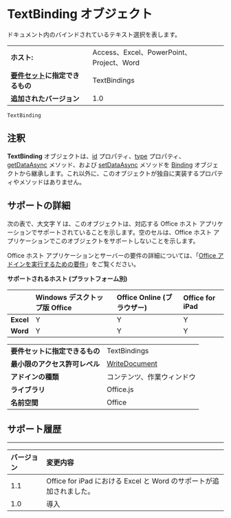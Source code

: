 
# <a name="textbinding-object"></a>TextBinding オブジェクト
ドキュメント内のバインドされているテキスト選択を表します。

|||
|:-----|:-----|
|**ホスト:**|Access、Excel、PowerPoint、Project、Word|
|**[要件セット](../../docs/overview/specify-office-hosts-and-api-requirements.md)に指定できるもの**|TextBindings|
|**追加されたバージョン**|1.0|

```
TextBinding
```


## <a name="remarks"></a>注釈

**TextBinding** オブジェクトは、[id](../../reference/shared/binding.id.md) プロパティ、[type](../../reference/shared/binding.type.md) プロパティ、[getDataAsync](../../reference/shared/binding.getdataasync.md) メソッド、および [setDataAsync](../../reference/shared/binding.setdataasync.md) メソッドを [Binding](../../reference/shared/binding.md) オブジェクトから継承します。これ以外に、このオブジェクトが独自に実装するプロパティやメソッドはありません。


## <a name="support-details"></a>サポートの詳細


次の表で、大文字 Y は、このオブジェクトは、対応する Office ホスト アプリケーションでサポートされていることを示します。空のセルは、Office ホスト アプリケーションでこのオブジェクトをサポートしないことを示します。

Office ホスト アプリケーションとサーバーの要件の詳細については、「[Office アドインを実行するための要件](../../docs/overview/requirements-for-running-office-add-ins.md)」をご覧ください。


**サポートされるホスト (プラットフォーム別)**


||**Windows デスクトップ版 Office**|**Office Online (ブラウザー)**|**Office for iPad**|
|:-----|:-----|:-----|:-----|
|**Excel**|Y|Y|Y|
|**Word**|Y|Y|Y|

|||
|:-----|:-----|
|**要件セットに指定できるもの**|TextBindings|
|**最小限のアクセス許可レベル**|[WriteDocument](../../docs/develop/requesting-permissions-for-api-use-in-content-and-task-pane-add-ins.md)|
|**アドインの種類**|コンテンツ、作業ウィンドウ|
|**ライブラリ**|Office.js|
|**名前空間**|Office|

## <a name="support-history"></a>サポート履歴



****


|**バージョン**|**変更内容**|
|:-----|:-----|
|1.1|Office for iPad における Excel と Word のサポートが追加されました。|
|1.0|導入|
